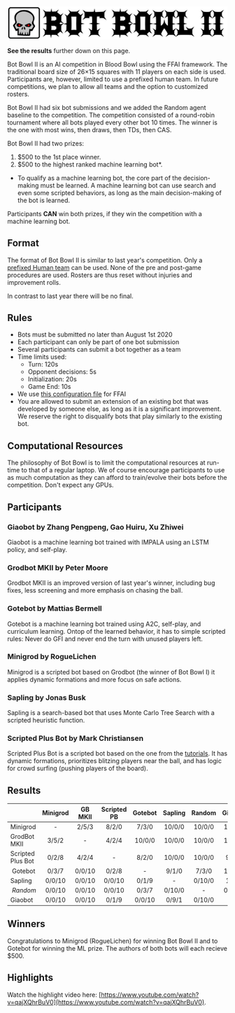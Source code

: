 ![Bot Bowl II](img/botbowl-ii.png?raw=true "Bot Bowl II")

**See the results** further down on this page.

Bot Bowl II is an AI competition in Blood Bowl using the FFAI framework. The traditional board size of 26×15 squares with 11 players on each side is used. Participants are, however, limited to use a prefixed human team. In future competitions, we plan to allow all teams and the option to customized rosters.

Bot Bowl II had six bot submissions and we added the Random agent baseline to the competition. The competition consisted of a round-robin tournament where all bots played every other bot 10 times. The winner is the one with most wins, then draws, then TDs, then CAS.

Bot Bowl II had two prizes:

1. $500 to the 1st place winner.
2. $500 to the highest ranked machine learning bot*.

* To qualify as a machine learning bot, the core part of the decision-making must be learned. A machine learning bot can use search and even some scripted behaviors, as long as the main decision-making of the bot is learned. 

Participants **CAN** win both prizes, if they win the competition with a machine learning bot. 

## Format
The format of Bot Bowl II is similar to last year's competition. Only a [prefixed Human team](https://github.com/njustesen/ffai/blob/master/ffai/data/teams/11/human.json) can be used. 
None of the pre and post-game procedures are used. Rosters are thus reset without injuries and improvement rolls.

In contrast to last year there will be no final. 

## Rules
- Bots must be submitted no later than August 1st 2020
- Each participant can only be part of one bot submission
- Several participants can submit a bot together as a team
- Time limits used:
    - Turn: 120s
    - Opponent decisions: 5s
    - Initialization: 20s
    - Game End: 10s
- We use [this configuration file](https://github.com/njustesen/ffai/blob/master/ffai/data/config/bot-bowl-ii.json) for FFAI
- You are allowed to submit an extension of an existing bot that was developed by someone else, as long as it is a significant improvement. We reserve the right to disqualify 
bots that play similarly to the existing bot.

## Computational Resources
The philosophy of Bot Bowl is to limit the computational resources at run-time to that of a regular laptop. We of course encourage participants to use as much computation as they can afford to train/evolve their bots before the competition. Don't expect any GPUs. 

## Participants

### Giaobot by Zhang Pengpeng, Gao Huiru, Xu Zhiwei
Giaobot is a machine learning bot trained with IMPALA using an LSTM policy, and self-play.

### Grodbot MKII by Peter Moore
Grodbot MKII is an improved version of last year's winner, including bug fixes, less screening and more emphasis on chasing the ball.

### Gotebot by Mattias Bermell
Gotebot is a machine learning bot trained using A2C, self-play, and curriculum learning. Ontop of the learned behavior, it has to simple scripted rules: Never do GFI and never end the turn with unused players left.

### Minigrod by RogueLichen
Minigrod is a scripted bot based on Grodbot (the winner of Bot Bowl I) it applies dynamic formations and more focus on safe actions.

### Sapling by Jonas Busk
Sapling is a search-based bot that uses Monte Carlo Tree Search with a scripted heuristic function.

### Scripted Plus Bot by Mark Christiansen
Scripted Plus Bot is a scripted bot based on the one from the [tutorials](https://njustesen.github.io/ffai/tutorials). It has dynamic formations, prioritizes blitzing players near the ball, and has logic for crowd surfing (pushing players of the board).

## Results

|                       | Minigrod | GB MKII  | Scripted PB | Gotebot | Sapling   | Random | Giaobot | W/D/L    | TD      | CAS     |
|-----------------------|:--------:|:--------:|:-----------:|:-------:|:---------:|:------:|:-------:|:--------:|:-------:|:-------:|
| Minigrod              | -        | 2/5/3    | 8/2/0       | 7/3/0   | 10/0/0    | 10/0/0 | 10/0/0  | 47/10/3  | 151/12  | 121/48  | 
| GrodBot<br/>MKII      | 3/5/2    | -        | 4/2/4       | 10/0/0  | 10/0/0    | 10/0/0 | 10/0/0  | 47/7/6   | 144/13  | 70/65   |
| Scripted<br/>Plus Bot | 0/2/8    | 4/2/4    | -           | 8/2/0   | 10/0/0    | 10/0/0 | 9/1/0   | 41/7/12  | 97/25   | 93/50   |
| Gotebot               | 0/3/7    | 0/0/10   | 0/2/8       | -       | 9/1/0     | 7/3/0  | 10/0/0  | 26/9/25  | 49/45   | 56/61   |
| Sapling               | 0/0/10   | 0/0/10   | 0/0/10      | 0/1/9   | -         | 0/10/0 | 1/9/0   | 1/20/39  | 1/104   | 38/65   |
| _Random_              | 0/0/10   | 0/0/10   | 0/0/10      | 0/3/7   | 0/10/0    | -      | 0/10/0  | 0/23/37  | 0/116   | 18/48   |
| Giaobot               | 0/0/10   | 0/0/10   | 0/1/9       | 0/0/10  | 0/9/1     | 0/10/0 | -       | 0/20/40  | 0/127   | 12/71   |

## Winners
Congratulations to Minigrod (RogueLichen) for winning Bot Bowl II and to Gotebot for winning the ML prize. The authors of both bots will each recieve $500.

## Highlights
Watch the highlight video here: [https://www.youtube.com/watch?v=qajXQhrBuV0](https://www.youtube.com/watch?v=qajXQhrBuV0).
